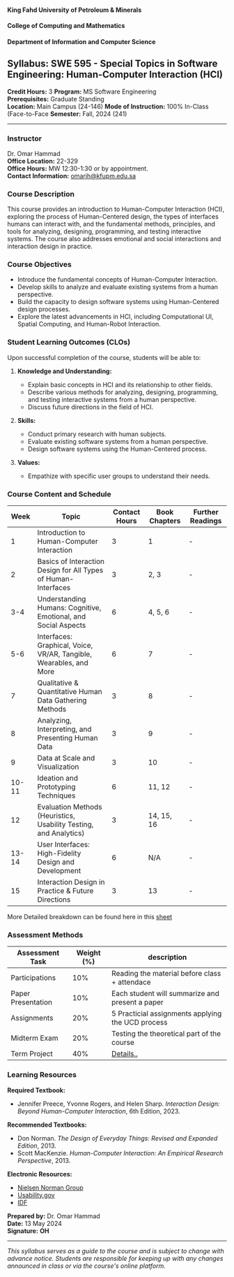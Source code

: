 #### King Fahd University of Petroleum & Minerals
#### College of Computing and Mathematics  
#### Department of Information and Computer Science

## Syllabus: SWE 595 - Special Topics in Software Engineering: Human-Computer Interaction (HCI)

**Credit Hours:** 3
**Program:** MS Software Engineering  
**Prerequisites:** Graduate Standing  
**Location:** Main Campus (24-146)
**Mode of Instruction:** 100% In-Class (Face-to-Face
**Semester:** Fall, 2024 (241)  

---

### Instructor 
Dr. Omar Hammad  
**Office Location:** 22-329  
**Office Hours:** MW 12:30-1:30 or by appointment.  
**Contact Information:** omarjh@kfupm.edu.sa

### Course Description
This course provides an introduction to Human-Computer Interaction (HCI), exploring the process of Human-Centered design, the types of interfaces humans can interact with, and the fundamental methods, principles, and tools for analyzing, designing, programming, and testing interactive systems. The course also addresses emotional and social interactions and interaction design in practice.

### Course Objectives
- Introduce the fundamental concepts of Human-Computer Interaction.
- Develop skills to analyze and evaluate existing systems from a human perspective.
- Build the capacity to design software systems using Human-Centered design processes.
- Explore the latest advancements in HCI, including Computational UI, Spatial Computing, and Human-Robot Interaction.

### Student Learning Outcomes (CLOs)
Upon successful completion of the course, students will be able to:

1. **Knowledge and Understanding:**
   - Explain basic concepts in HCI and its relationship to other fields.
   - Describe various methods for analyzing, designing, programming, and testing interactive systems from a human perspective.
   - Discuss future directions in the field of HCI.
   
2. **Skills:**
   - Conduct primary research with human subjects.
   - Evaluate existing software systems from a human perspective.
   - Design software systems using the Human-Centered process.

3. **Values:**
   - Empathize with specific user groups to understand their needs.

### Course Content and Schedule

| Week  | Topic                                                    | Contact Hours | Book Chapters     | Further Readings |
|-------|----------------------------------------------------------|---------------|-------------------|------------------|
| 1     | Introduction to Human-Computer Interaction               | 3             | 1                 | -                |
| 2     | Basics of Interaction Design for All Types of Human-Interfaces | 3       | 2, 3              | -                |
| 3-4   | Understanding Humans: Cognitive, Emotional, and Social Aspects | 6       | 4, 5, 6           | -                |
| 5-6   | Interfaces: Graphical, Voice, VR/AR, Tangible, Wearables, and More | 6   | 7                 | -                |
| 7     | Qualitative & Quantitative Human Data Gathering Methods  | 3             | 8                 | -                |
| 8     | Analyzing, Interpreting, and Presenting Human Data       | 3             | 9                 | -                |
| 9     | Data at Scale and Visualization                          | 3             | 10                | -                |
| 10-11 | Ideation and Prototyping Techniques                      | 6             | 11, 12            | -                |
| 12    | Evaluation Methods (Heuristics, Usability Testing, and Analytics) | 3    | 14, 15, 16        | -                |
| 13-14 | User Interfaces: High-Fidelity Design and Development    | 6             | N/A               | -                |
| 15    | Interaction Design in Practice & Future Directions       | 3             | 13                | -                |

More Detailed breakdown can be found here in this [sheet](https://kfupmedusa-my.sharepoint.com/:x:/g/personal/omarjh_kfupm_edu_sa/EQExW0oB-kZBkdoK3qKXinMB0A-m-bzlzIKXam_EjKVvcA?e=tF0HQ3)

### Assessment Methods

| Assessment Task    | Weight (%) | description |
|--------------------|------------|--------------|
| Participations     | 10%        | Reading the material before class + attendace |
| Paper Presentation | 10%        | Each student will summarize and present a paper |
| Assignments        | 20%        | 5 Practicial assignments applying the UCD process | 
| Midterm Exam       | 20%        | Testing the theoretical part of the course |
| Term Project       | 40%        | [Details..](https://github.com/hammadojh/hci_course/new/main) |

### Learning Resources

**Required Textbook:**
- Jennifer Preece, Yvonne Rogers, and Helen Sharp. *Interaction Design: Beyond Human-Computer Interaction*, 6th Edition, 2023.

**Recommended Textbooks:**
- Don Norman. *The Design of Everyday Things: Revised and Expanded Edition*, 2013.
- Scott MacKenzie. *Human-Computer Interaction: An Empirical Research Perspective*, 2013.

**Electronic Resources:**
- [Nielsen Norman Group](https://www.nngroup.com/)
- [Usability.gov](https://usability.gov/)
- [IDF](https://www.interaction-design.org/)

**Prepared by:** Dr. Omar Hammad  
**Date:** 13 May 2024  
**Signature:** ____OH____

---

*This syllabus serves as a guide to the course and is subject to change with advance notice. Students are responsible for keeping up with any changes announced in class or via the course's online platform.*
